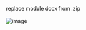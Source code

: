 replace module docx from .zip<br /><br />
![image](https://github.com/winEX13/doc-property-changer/assets/39057990/bc9361a4-9366-4b6e-8e6c-d2006d894069)
